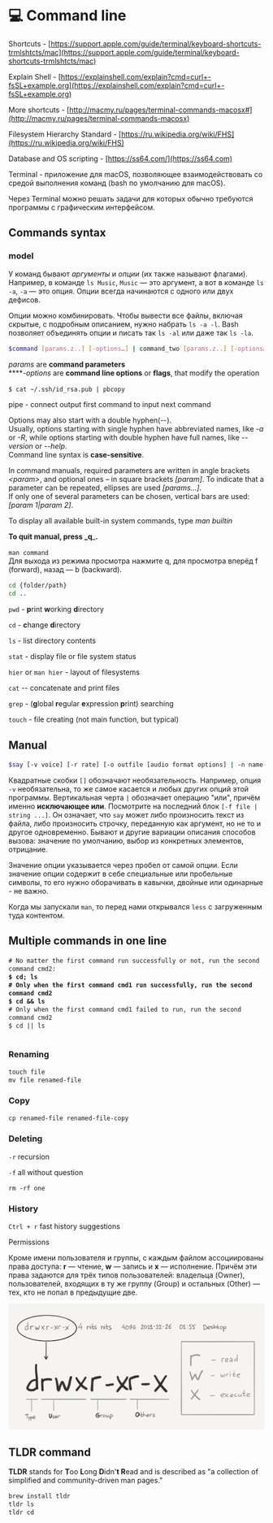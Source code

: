 # 💻 Command line

Shortcuts - [https://support.apple.com/guide/terminal/keyboard-shortcuts-trmlshtcts/mac](https://support.apple.com/guide/terminal/keyboard-shortcuts-trmlshtcts/mac)

Explain Shell - [https://explainshell.com/explain?cmd=curl+-fsSL+example.org](https://explainshell.com/explain?cmd=curl+-fsSL+example.org)

More shortcuts - [http://macmy.ru/pages/terminal-commands-macosx#](http://macmy.ru/pages/terminal-commands-macosx)

Filesystem Hierarchy Standard - [https://ru.wikipedia.org/wiki/FHS](https://ru.wikipedia.org/wiki/FHS)

Database and OS scripting - [https://ss64.com/](https://ss64.com)

Terminal - приложение для macOS, позволяющее взаимодействовать со средой выполнения команд (bash по умолчанию для macOS).

Через Terminal можно решать задачи для которых обычно требуются программы с графическим интерфейсом.

## Commands syntax

### model

У команд бывают _аргументы_ и _опции_ (их также называют флагами). Например, в команде `ls Music`, `Music` — это аргумент, а вот в команде `ls -a`, `-a` — это опция. Опции всегда начинаются с одного или двух дефисов.

Опции можно комбинировать. Чтобы вывести все файлы, включая скрытые, с подробным описанием, нужно набрать `ls -a -l`. Bash позволяет объединять опции и писать так `ls -al` или даже так `ls -la`.

```bash
$command [params.z..] [-options…] | command_two [params.z..] [-options…]
```

_params_ are **command parameters**\
\*\*\*\*_-options_ are **command line options** or **flags**, that modify the operation

`$ cat ~/.ssh/id_rsa.pub | pbcopy`

&#x20;pipe - connect output first command to input next command

Options may also start with a double hyphen(--).\
Usually, options starting with single hyphen have abbreviated names, like _-a_ or _-R_, while options starting with double hyphen have full names, like _--version_ or _--help_.\
Command line syntax is **case-sensitive**.

In command manuals, required parameters are written in angle brackets _\<param>_, and optional ones – in square brackets _\[param]_. To indicate that a parameter can be repeated, ellipses are used _\[params...]_.\
If only one of several parameters can be chosen, vertical bars are used: _\[param 1|param 2]_.

To display all available built-in system commands, type _man builtin_

**To quit manual, press \_q**\_**.**

`man command`\
Для выхода из режима просмотра нажмите q, для просмотра вперёд f (forward), назад — b (backward).

```bash
cd {folder/path} 
cd ..
```

`pwd` - **p**rint **w**orking **d**irectory

`cd` - **c**hange **d**irectory

`ls` - list directory contents

`stat` - display file or file system status

`hier` or `man hier` - layout of filesystems

`cat` -- concatenate and print files

`grep` - (**g**lobal **r**egular **e**xpression **p**rint) searching

`touch` - file creating (not main function, but typical)

## Manual

```bash
$say [-v voice] [-r rate] [-o outfile [audio format options] | -n name:port | -a device] [-f file | string ...]
```

Квадратные скобки `[]` обозначают необязательность. Например, опция `-v` необязательна, то же самое касается и любых других опций этой программы. Вертикальная черта `|` обозначает операцию "или", причём именно **исключающее или**. Посмотрите на последний блок `[-f file | string ...]`. Он означает, что `say` может либо произносить текст из файла, либо произносить строчку, переданную как аргумент, но не то и другое одновременно. Бывают и другие вариации описания способов вызова: значение по умолчанию, выбор из конкретных элементов, отрицание.

Значение опции указывается через пробел от самой опции. Если значение опции содержит в себе специальные или пробельные символы, то его нужно оборачивать в кавычки, двойные или одинарные - не важно.

Когда мы запускали `man`, то перед нами открывался `less` с загруженным туда контентом.

## Multiple commands in one line

<pre class="language-bash"><code class="lang-bash"># No matter the first command run successfully or not, run the second command cmd2:
<strong>$ cd; ls
</strong><strong># Only when the first command cmd1 run successfully, run the second command cmd2
</strong><strong>$ cd &#x26;&#x26; ls
</strong># Only when the first command cmd1 failed to run, run the second command cmd2
$ cd || ls

</code></pre>

### Renaming

```
touch file
mv file renamed-file
```

### Copy

```
cp renamed-file renamed-file-copy
```

### Deleting

`-r` recursion

`-f` all without question

```
rm -rf one
```

### History

`Ctrl + r` fast history suggestions

Permissions

Кроме имени пользователя и группы, с каждым файлом ассоциированы права доступа: **r** — чтение, **w** — запись и **x** — исполнение. Причём эти права задаются для трёх типов пользователей: владельца (Owner), пользователей, входящих в ту же группу (Group) и остальных (Other) — тех, кто не попал в предыдущие две.

![](<../.gitbook/assets/image (14).png>)

## **TLDR command**

**TLDR** stands for **T**oo **L**ong **D**idn'**t R**ead and is described as "a collection of simplified and community-driven man pages."

```
brew install tldr
tldr ls
tldr cd
```
